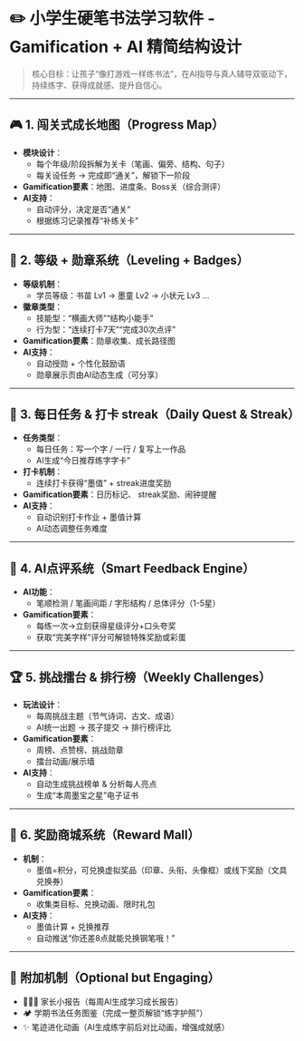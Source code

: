 # ✏️ 小学生硬笔书法学习软件 - Gamification + AI 精简结构设计

> 核心目标：让孩子“像打游戏一样练书法”，在AI指导与真人辅导双驱动下，持续练字、获得成就感、提升自信心。

---

## 🎮 1. 闯关式成长地图（Progress Map）

- **模块设计**：
  - 每个年级/阶段拆解为关卡（笔画、偏旁、结构、句子）
  - 每关设任务 → 完成即“通关”，解锁下一阶段
- **Gamification要素**：地图、进度条、Boss关（综合测评）
- **AI支持**：
  - 自动评分，决定是否“通关”
  - 根据练习记录推荐“补练关卡”

---

## 🏅 2. 等级 + 勋章系统（Leveling + Badges）

- **等级机制**：
  - 学员等级：书苗 Lv1 → 墨童 Lv2 → 小状元 Lv3 ...
- **徽章类型**：
  - 技能型：“横画大师”“结构小能手”
  - 行为型：“连续打卡7天”“完成30次点评”
- **Gamification要素**：勋章收集、成长路径图
- **AI支持**：
  - 自动授勋 + 个性化鼓励语
  - 勋章展示页由AI动态生成（可分享）

---

## 📅 3. 每日任务 & 打卡 streak（Daily Quest & Streak）

- **任务类型**：
  - 每日任务：写一个字 / 一行 / 复写上一作品
  - AI生成“今日推荐练字字卡”
- **打卡机制**：
  - 连续打卡获得“墨值” + streak进度奖励
- **Gamification要素**：日历标记、 streak奖励、闹钟提醒
- **AI支持**：
  - 自动识别打卡作业 + 墨值计算
  - AI动态调整任务难度

---

## 🧠 4. AI点评系统（Smart Feedback Engine）

- **AI功能**：
  - 笔顺检测 / 笔画间距 / 字形结构 / 总体评分（1-5星）
- **Gamification要素**：
  - 每练一次→立刻获得星级评分+口头夸奖
  - 获取“完美字样”评分可解锁特殊奖励或彩蛋

---

## 🏆 5. 挑战擂台 & 排行榜（Weekly Challenges）

- **玩法设计**：
  - 每周挑战主题（节气诗词、古文、成语）
  - AI统一出题 → 孩子提交 → 排行榜评比
- **Gamification要素**：
  - 周榜、点赞榜、挑战勋章
  - 擂台动画/展示墙
- **AI支持**：
  - 自动生成挑战榜单 & 分析每人亮点
  - 生成“本周墨宝之星”电子证书

---

## 🎁 6. 奖励商城系统（Reward Mall）

- **机制**：
  - 墨值=积分，可兑换虚拟奖品（印章、头衔、头像框）或线下奖励（文具兑换券）
- **Gamification要素**：
  - 收集类目标、兑换动画、限时礼包
- **AI支持**：
  - 墨值计算 + 兑换推荐
  - 自动推送“你还差8点就能兑换钢笔哦！”

---

## 🧩 附加机制（Optional but Engaging）

- 👨‍👩‍👧 家长小报告（每周AI生成学习成长报告）
- 🏕️ 学期书法任务图鉴（完成一整页解锁“练字护照”）
- ✨ 笔迹进化动画（AI生成练字前后对比动画，增强成就感）
